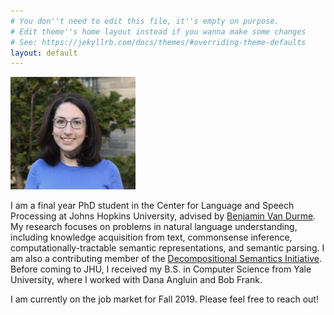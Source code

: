 ```yaml
---
# You don''t need to edit this file, it''s empty on purpose.
# Edit theme''s home layout instead if you wanna make some changes
# See: https://jekyllrb.com/docs/themes/#overriding-theme-defaults
layout: default
---
```


<img src="assets/images/rr.jpg" alt="Drawing" style="width: 200px;"/> 

I am a final year PhD student in the Center for Language and Speech Processing
at Johns Hopkins University, advised by
[Benjamin Van Durme](http://www.cs.jhu.edu/~vandurme/).
My research focuses on problems in natural language understanding, including
knowledge acquisition from text, commonsense inference,
computationally-tractable semantic representations, and semantic parsing.
I am also a contributing member of the [Decompositional Semantics Initiative](decomp.io).
Before coming to JHU, I received my B.S. in Computer Science from Yale
University, where I worked with Dana Angluin and Bob Frank.

I am currently on the job market for Fall 2019. Please feel free to reach out!
